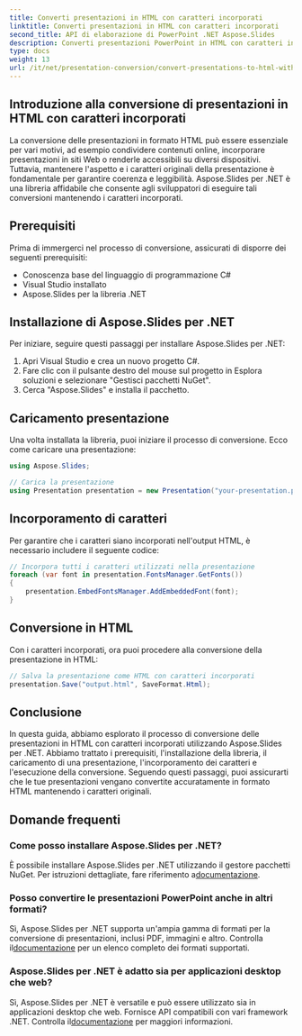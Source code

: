 ```yaml
---
title: Converti presentazioni in HTML con caratteri incorporati
linktitle: Converti presentazioni in HTML con caratteri incorporati
second_title: API di elaborazione di PowerPoint .NET Aspose.Slides
description: Converti presentazioni PowerPoint in HTML con caratteri incorporati utilizzando Aspose.Slides per .NET. Mantieni l'originalità senza problemi.
type: docs
weight: 13
url: /it/net/presentation-conversion/convert-presentations-to-html-with-embedded-fonts/
---
```


## Introduzione alla conversione di presentazioni in HTML con caratteri incorporati

La conversione delle presentazioni in formato HTML può essere essenziale per vari motivi, ad esempio condividere contenuti online, incorporare presentazioni in siti Web o renderle accessibili su diversi dispositivi. Tuttavia, mantenere l'aspetto e i caratteri originali della presentazione è fondamentale per garantire coerenza e leggibilità. Aspose.Slides per .NET è una libreria affidabile che consente agli sviluppatori di eseguire tali conversioni mantenendo i caratteri incorporati.

## Prerequisiti

Prima di immergerci nel processo di conversione, assicurati di disporre dei seguenti prerequisiti:

- Conoscenza base del linguaggio di programmazione C#
- Visual Studio installato
- Aspose.Slides per la libreria .NET

## Installazione di Aspose.Slides per .NET

Per iniziare, seguire questi passaggi per installare Aspose.Slides per .NET:

1. Apri Visual Studio e crea un nuovo progetto C#.
2. Fare clic con il pulsante destro del mouse sul progetto in Esplora soluzioni e selezionare "Gestisci pacchetti NuGet".
3. Cerca "Aspose.Slides" e installa il pacchetto.

## Caricamento presentazione

Una volta installata la libreria, puoi iniziare il processo di conversione. Ecco come caricare una presentazione:

```csharp
using Aspose.Slides;

// Carica la presentazione
using Presentation presentation = new Presentation("your-presentation.pptx");
```

## Incorporamento di caratteri

Per garantire che i caratteri siano incorporati nell'output HTML, è necessario includere il seguente codice:

```csharp
// Incorpora tutti i caratteri utilizzati nella presentazione
foreach (var font in presentation.FontsManager.GetFonts())
{
    presentation.EmbedFontsManager.AddEmbeddedFont(font);
}
```

## Conversione in HTML

Con i caratteri incorporati, ora puoi procedere alla conversione della presentazione in HTML:

```csharp
// Salva la presentazione come HTML con caratteri incorporati
presentation.Save("output.html", SaveFormat.Html);
```

## Conclusione

In questa guida, abbiamo esplorato il processo di conversione delle presentazioni in HTML con caratteri incorporati utilizzando Aspose.Slides per .NET. Abbiamo trattato i prerequisiti, l'installazione della libreria, il caricamento di una presentazione, l'incorporamento dei caratteri e l'esecuzione della conversione. Seguendo questi passaggi, puoi assicurarti che le tue presentazioni vengano convertite accuratamente in formato HTML mantenendo i caratteri originali.

## Domande frequenti

### Come posso installare Aspose.Slides per .NET?

 È possibile installare Aspose.Slides per .NET utilizzando il gestore pacchetti NuGet. Per istruzioni dettagliate, fare riferimento a[documentazione](https://docs.aspose.com/slides/net/installation/).

### Posso convertire le presentazioni PowerPoint anche in altri formati?

 Sì, Aspose.Slides per .NET supporta un'ampia gamma di formati per la conversione di presentazioni, inclusi PDF, immagini e altro. Controlla il[documentazione](https://reference.aspose.com/slides/net/) per un elenco completo dei formati supportati.

### Aspose.Slides per .NET è adatto sia per applicazioni desktop che web?

Sì, Aspose.Slides per .NET è versatile e può essere utilizzato sia in applicazioni desktop che web. Fornisce API compatibili con vari framework .NET. Controlla il[documentazione](https://docs.aspose.com/slides/net/product-support/) per maggiori informazioni.